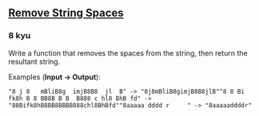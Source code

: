 <h2><a href=https://www.codewars.com/kata/57eae20f5500ad98e50002c5/train/python/68b4204b0d9cf5a8338453cc target="_blank">Remove String Spaces</a></h2><h3>8 kyu</h3><p>Write a function that removes the spaces from the string, then return the resultant string.</p><p>Examples (<strong>Input -&gt; Output</strong>):</p><pre><code>"8 j 8   mBliB8g  imjB8B8  jl  B" -&gt; "8j8mBliB8gimjB8B8jlB""8 8 Bi fk8h B 8 BB8B B B  B888 c hl8 BhB fd" -&gt; "88Bifk8hB8BB8BBBB888chl8BhBfd""8aaaaa dddd r     " -&gt; "8aaaaaddddr"</code></pre>